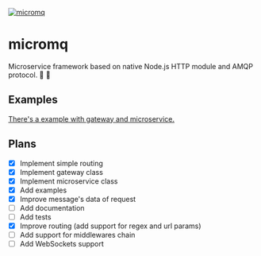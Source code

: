 [![micromq](https://img.shields.io/npm/v/micromq.svg?style=flat-square)](https://www.npmjs.com/package/micromq/)

# micromq

Microservice framework based on native Node.js HTTP module and AMQP protocol. 🔬 🐇

## Examples

[There's a example with gateway and microservice.](/examples)

## Plans

- [x] Implement simple routing
- [x] Implement gateway class
- [x] Implement microservice class
- [x] Add examples
- [x] Improve message's data of request
- [ ] Add documentation
- [ ] Add tests
- [x] Improve routing (add support for regex and url params)
- [ ] Add support for middlewares chain
- [ ] Add WebSockets support
